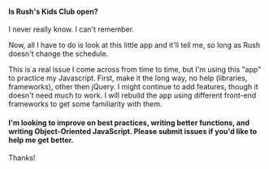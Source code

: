 #### Is Rush's Kids Club open?

I never really know. I can't remember.

Now, all I have to do is look at this little app and it'll tell me, so long as Rush doesn't change the schedule.

This is a real issue I come across from time to time, but I'm using this "app" to practice my Javascript. First, make it the long way, no help (libraries, frameworks), other then jQuery. I might continue to add features, though it doesn't need much to work. I will rebuild the app using different front-end frameworks to get some familiarity with them.

#### I'm looking to improve on best practices, writing better functions, and writing Object-Oriented JavaScript. Please submit issues if you'd like to help me get better. 

Thanks!
